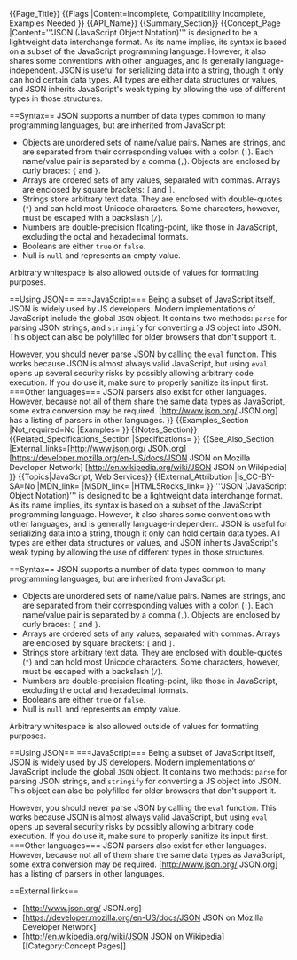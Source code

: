 {{Page_Title}}
{{Flags
|Content=Incomplete, Compatibility Incomplete, Examples Needed
}}
{{API_Name}}
{{Summary_Section}}
{{Concept_Page
|Content='''JSON (JavaScript Object Notation)''' is designed to be a lightweight data interchange format. As its name implies, its syntax is based on a subset of the JavaScript programming language. However, it also shares some conventions with other languages, and is generally language-independent. JSON is useful for serializing data into a string, though it only can hold certain data types. All types are either data structures or values, and JSON inherits JavaScript's weak typing by allowing the use of different types in those structures.

==Syntax==
JSON supports a number of data types common to many programming languages, but are inherited from JavaScript:
* Objects are unordered sets of name/value pairs. Names are strings, and are separated from their corresponding values with a colon (<code>:</code>). Each name/value pair is separated by a comma (<code>,</code>). Objects are enclosed by curly braces: <code>{</code> and <code>}</code>.
* Arrays are ordered sets of any values, separated with commas. Arrays are enclosed by square brackets: <code>[</code> and <code>]</code>.
* Strings store arbitrary text data. They are enclosed with double-quotes  (<code>"</code>) and can hold most Unicode characters. Some characters, however, must be escaped with a backslash (<code>/</code>).
* Numbers are double-precision floating-point, like those in JavaScript, excluding the octal and hexadecimal formats.
* Booleans are either <code>true</code> or <code>false</code>.
* Null is <code>null</code> and represents an empty value.

Arbitrary whitespace is also allowed outside of values for formatting purposes.

==Using JSON==
===JavaScript===
Being a subset of JavaScript itself, JSON is widely used by JS developers. Modern implementations of JavaScript include the global <code>JSON</code> object. It contains two methods: <code>parse</code> for parsing JSON strings, and <code>stringify</code> for converting a JS object into JSON. This object can also be polyfilled for older browsers that don't support it.

However, you should never parse JSON by calling the <code>eval</code> function. This works because JSON is almost always valid JavaScript, but using <code>eval</code> opens up several security risks by possibly allowing arbitrary code execution. If you do use it, make sure to properly sanitize its input first.
===Other languages===
JSON parsers also exist for other languages. However, because not all of them share the same data types as JavaScript, some extra conversion may be required. [http://www.json.org/ JSON.org] has a listing of parsers in other languages.
}}
{{Examples_Section
|Not_required=No
|Examples=
}}
{{Notes_Section}}
{{Related_Specifications_Section
|Specifications=
}}
{{See_Also_Section
|External_links=[http://www.json.org/ JSON.org]
[https://developer.mozilla.org/en-US/docs/JSON JSON on Mozilla Developer Network]
[http://en.wikipedia.org/wiki/JSON JSON on Wikipedia]
}}
{{Topics|JavaScript, Web Services}}
{{External_Attribution
|Is_CC-BY-SA=No
|MDN_link=
|MSDN_link=
|HTML5Rocks_link=
}}
'''JSON (JavaScript Object Notation)''' is designed to be a lightweight data interchange format. As its name implies, its syntax is based on a subset of the JavaScript programming language. However, it also shares some conventions with other languages, and is generally language-independent. JSON is useful for serializing data into a string, though it only can hold certain data types. All types are either data structures or values, and JSON inherits JavaScript's weak typing by allowing the use of different types in those structures.

==Syntax==
JSON supports a number of data types common to many programming languages, but are inherited from JavaScript:
* Objects are unordered sets of name/value pairs. Names are strings, and are separated from their corresponding values with a colon (<code>:</code>). Each name/value pair is separated by a comma (<code>,</code>). Objects are enclosed by curly braces: <code>{</code> and <code>}</code>.
* Arrays are ordered sets of any values, separated with commas. Arrays are enclosed by square brackets: <code>[</code> and <code>]</code>.
* Strings store arbitrary text data. They are enclosed with double-quotes  (<code>"</code>) and can hold most Unicode characters. Some characters, however, must be escaped with a backslash (<code>/</code>).
* Numbers are double-precision floating-point, like those in JavaScript, excluding the octal and hexadecimal formats.
* Booleans are either <code>true</code> or <code>false</code>.
* Null is <code>null</code> and represents an empty value.

Arbitrary whitespace is also allowed outside of values for formatting purposes.

==Using JSON==
===JavaScript===
Being a subset of JavaScript itself, JSON is widely used by JS developers. Modern implementations of JavaScript include the global <code>JSON</code> object. It contains two methods: <code>parse</code> for parsing JSON strings, and <code>stringify</code> for converting a JS object into JSON. This object can also be polyfilled for older browsers that don't support it.

However, you should never parse JSON by calling the <code>eval</code> function. This works because JSON is almost always valid JavaScript, but using <code>eval</code> opens up several security risks by possibly allowing arbitrary code execution. If you do use it, make sure to properly sanitize its input first.
===Other languages===
JSON parsers also exist for other languages. However, because not all of them share the same data types as JavaScript, some extra conversion may be required. [http://www.json.org/ JSON.org] has a listing of parsers in other languages.

==External links==
* [http://www.json.org/ JSON.org]
* [https://developer.mozilla.org/en-US/docs/JSON JSON on Mozilla Developer Network]
* [http://en.wikipedia.org/wiki/JSON JSON on Wikipedia]
[[Category:Concept Pages]]